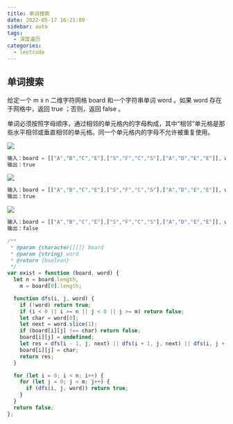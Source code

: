 ```yaml
---
title: 单词搜索
date: 2022-05-17 16:21:09
sidebar: auto
tags:
  - 深度遍历
categories:
  - leetcode
---
```


## 单词搜索

给定一个 m x n 二维字符网格 board 和一个字符串单词 word 。如果 word 存在于网格中，返回 true ；否则，返回 false 。

单词必须按照字母顺序，通过相邻的单元格内的字母构成，其中“相邻”单元格是那些水平相邻或垂直相邻的单元格。同一个单元格内的字母不允许被重复使用。

![](https://assets.leetcode.com/uploads/2020/11/04/word2.jpg)

```js
输入：board = [["A","B","C","E"],["S","F","C","S"],["A","D","E","E"]], word = "ABCCED"
输出：true
```

![](https://assets.leetcode.com/uploads/2020/11/04/word-1.jpg)

```js
输入：board = [["A","B","C","E"],["S","F","C","S"],["A","D","E","E"]], word = "SEE"
输出：true
```

![](https://assets.leetcode.com/uploads/2020/10/15/word3.jpg)

```js
输入：board = [["A","B","C","E"],["S","F","C","S"],["A","D","E","E"]], word = "ABCB"
输出：false
```

```js
/**
 * @param {character[][]} board
 * @param {string} word
 * @return {boolean}
 */
var exist = function (board, word) {
  let n = board.length,
    m = board[0].length;

  function dfs(i, j, word) {
    if (!word) return true;
    if (i < 0 || i >= n || j < 0 || j >= m) return false;
    let char = word[0];
    let next = word.slice(1);
    if (board[i][j] !== char) return false;
    board[i][j] = undefined;
    let res = dfs(i - 1, j, next) || dfs(i + 1, j, next) || dfs(i, j + 1, next) || dfs(i, j - 1, next);
    board[i][j] = char;
    return res;
  }

  for (let i = 0; i < n; i++) {
    for (let j = 0; j < m; j++) {
      if (dfs(i, j, word)) return true;
    }
  }
  return false;
};
```
